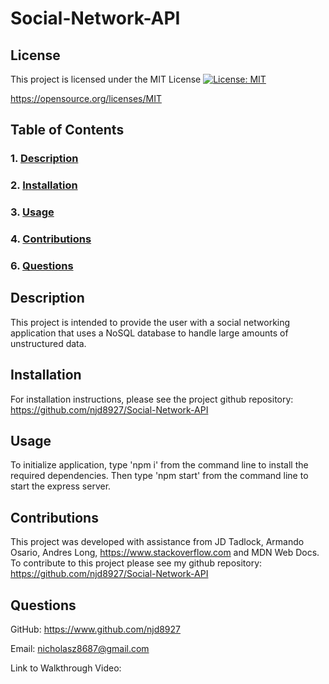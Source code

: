 # Social-Network-API

## License
This project is licensed under the MIT License [![License: MIT](https://img.shields.io/badge/License-MIT-yellow.svg)](https://opensource.org/licenses/MIT) 

https://opensource.org/licenses/MIT

## Table of Contents

### 1. [Description](#description)

### 2. [Installation](#installation) 

### 3. [Usage](#usage)

### 4. [Contributions](#contributions)

### 6. [Questions](#questions)

## Description
This project is intended to provide the user with a social networking application that uses a NoSQL database to handle large amounts of unstructured data.

## Installation
For installation instructions, please see the project github repository: https://github.com/njd8927/Social-Network-API

## Usage
To initialize application, type 'npm i' from the command line to install the required dependencies. Then type 'npm start' from the command line to start the express server.

## Contributions
This project was developed with assistance from JD Tadlock, Armando Osario, Andres Long, https://www.stackoverflow.com and MDN Web Docs.
To contribute to this project please see my github repository: https://github.com/njd8927/Social-Network-API

## Questions
GitHub: https://www.github.com/njd8927

Email: nicholasz8687@gmail.com

Link to Walkthrough Video: 
